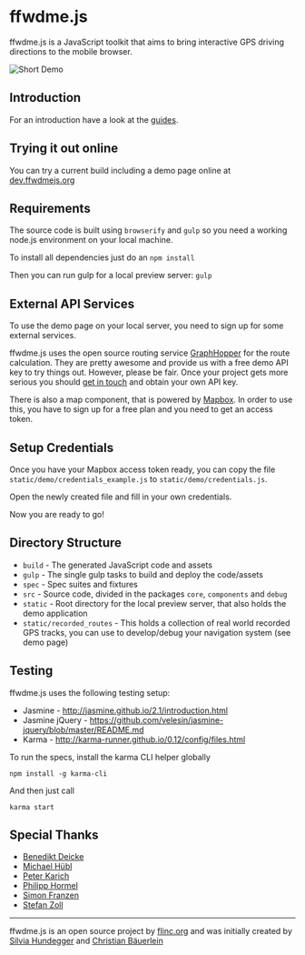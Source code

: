 # ffwdme.js

ffwdme.js is a JavaScript toolkit that aims to bring interactive GPS driving directions to the mobile browser.

![Short Demo](http://i.imgur.com/1cbFfbI.gif)

## Introduction

For an introduction have a look at the [guides](http://ffwdmejs.org/guides/).

## Trying it out online

You can try a current build including a demo page online at [dev.ffwdmejs.org](http://dev.ffwdmejs.org/)

## Requirements

The source code is built using `browserify` and `gulp` so you need a working node.js environment on your local machine.

To install all dependencies just do an `npm install`

Then you can run gulp for a local preview server: `gulp`

## External API Services

To use the demo page on your local server, you need to sign up for some external services.

ffwdme.js uses the open source routing service [GraphHopper](https://graphhopper.com/#directions-api) for the route calculation. They are pretty awesome and provide us with a free demo API key to try things out. However, please be fair. Once your project gets more serious you should [get in touch](https://graphhopper.com/#directions-api) and obtain your own API key.

There is also a map component, that is powered by [Mapbox](https://www.mapbox.com). In order to use this, you have to sign up for a free plan and you need to get an access token.

## Setup Credentials

Once you have your Mapbox access token ready, you can copy the file `static/demo/credentials_example.js` to `static/demo/credentials.js`.

Open the newly created file and fill in your own credentials.

Now you are ready to go!

## Directory Structure

* `build` - The generated JavaScript code and assets
* `gulp` - The single gulp tasks to build and deploy the code/assets
* `spec` - Spec suites and fixtures
* `src` - Source code, divided in the packages `core`, `components` and `debug`
* `static` - Root directory for the local preview server, that also holds the demo application
* `static/recorded_routes` - This holds a collection of real world recorded GPS tracks, you can use to develop/debug your navigation system (see demo page)

## Testing

ffwdme.js uses the following testing setup:

* Jasmine - http://jasmine.github.io/2.1/introduction.html
* Jasmine jQuery - https://github.com/velesin/jasmine-jquery/blob/master/README.md
* Karma - http://karma-runner.github.io/0.12/config/files.html

To run the specs, install the karma CLI helper globally

`npm install -g karma-cli`

And then just call

`karma start`

## Special Thanks

* [Benedikt Deicke](https://github.com/benedikt)
* [Michael Hübl](https://twitter.com/m_ic)
* [Peter Karich](https://github.com/karussell)
* [Philipp Hormel](https://twitter.com/unparteiisch)
* [Simon Franzen](https://github.com/simonfranzen)
* [Stefan Zoll](https://twitter.com/stefanzoll)

----------------

ffwdme.js is an open source project by [flinc.org](https://flinc.org) and was initially created by [Silvia Hundegger](https://twitter.com/SilviaHundegger) and [Christian Bäuerlein](https://github.com/fabrik42)


